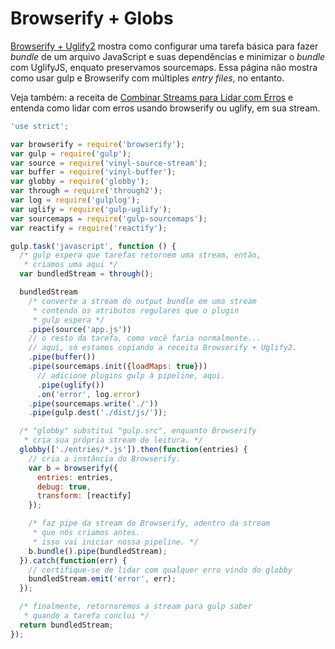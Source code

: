 # Browserify + Globs

[Browserify + Uglify2](https://github.com/gulpjs/gulp/blob/master/docs/recipes/browserify-uglify-sourcemap.md)  mostra como configurar uma tarefa básica para fazer _bundle_ de um arquivo JavaScript e suas dependências e minimizar o _bundle_ com UglifyJS, enquato preservamos sourcemaps. Essa página não mostra como usar gulp e Browserify com múltiples _entry files_, no entanto.

Veja também: a receita de [Combinar Streams para Lidar com Erros](https://github.com/gulpjs/gulp/blob/master/docs/recipes/combining-streams-to-handle-errors.md) e entenda como lidar com erros usando browserify ou uglify, em sua stream.

``` javascript
'use strict';

var browserify = require('browserify');
var gulp = require('gulp');
var source = require('vinyl-source-stream');
var buffer = require('vinyl-buffer');
var globby = require('globby');
var through = require('through2');
var log = require('gulplog');
var uglify = require('gulp-uglify');
var sourcemaps = require('gulp-sourcemaps');
var reactify = require('reactify');

gulp.task('javascript', function () {
  /* gulp espera que tarefas retornem uma stream, então, 
   * criamos uma aqui */
  var bundledStream = through();

  bundledStream
    /* converte a stream do output bundle em uma stream
     * contendo os atributos regulares que o plugin
     * gulp espera */
    .pipe(source('app.js'))
    // o resto da tarefa, como você faria normalmente...
    // aqui, só estamos copiando a receita Browserify + Uglify2.
    .pipe(buffer())
    .pipe(sourcemaps.init({loadMaps: true}))
      // adicione plugins gulp à pipeline, aqui.
      .pipe(uglify())
      .on('error', log.error)
    .pipe(sourcemaps.write('./'))
    .pipe(gulp.dest('./dist/js/'));

  /* "globby" substitui "gulp.src", enquanto Browserify
   * cria sua própria stream de leitura. */
  globby(['./entries/*.js']).then(function(entries) {
    // cria a instância do Browserify.
    var b = browserify({
      entries: entries,
      debug: true,
      transform: [reactify]
    });

    /* faz pipe da stream do Browserify, adentro da stream
     * que nós criamos antes.
     * isso vai iniciar nossa pipeline. */
    b.bundle().pipe(bundledStream);
  }).catch(function(err) {
    // certifique-se de lidar com qualquer erro vindo do globby
    bundledStream.emit('error', err);
  });

  /* finalmente, retornaremos a stream para gulp saber
   * quando a tarefa conclui */
  return bundledStream;
});
```
